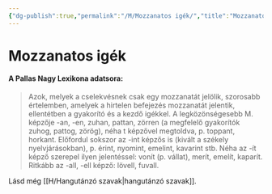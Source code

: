```yaml
---
{"dg-publish":true,"permalink":"/M/Mozzanatos igék/","title":"Mozzanatos igék","tags":["dg_uploaded"],"created":"2023-10-05T03:29","updated":"2023-11-08T04:08"}
---
```



# Mozzanatos igék

#### A Pallas Nagy Lexikona adatsora:

> Azok, melyek a cselekvésnek csak egy mozzanatát jelölik, szorosabb értelemben, amelyek a hirtelen befejezés mozzanatát jelentik, ellentétben a gyakorító és a kezdő igékkel. A legközönségesebb M. képzője -an, -en, zuhan, pattan, zörren (a megfelelő gyakorítók zuhog, pattog, zörög), néha t képzővel megtoldva, p. toppant, horkant. Előfordul sokszor az -int képzős is (kivált a székely nyelvjárásokban), p. érint, nyomint, emelint, kavarint stb. Néha az -ít képző szerepel ilyen jelentéssel: vonít (p. vállat), merít, emelít, kaparít. Ritkább az -all, -ell képző: lövell, fuvall.  

Lásd még [[H/Hangutánzó szavak\|hangutánzó szavak]].  